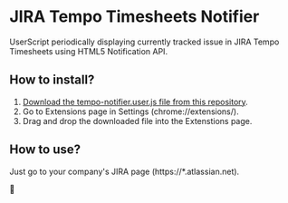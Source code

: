 # JIRA Tempo Timesheets Notifier
UserScript periodically displaying currently tracked issue in JIRA Tempo Timesheets using HTML5 Notification API.

## How to install?
1. [Download the tempo-notifier.user.js file from this repository](https://github.com/zbicin/tempo-notifier/raw/master/tempo-notifier.user.js).
2. Go to Extensions page in Settings (chrome://extensions/).
3. Drag and drop the downloaded file into the Extenstions page.

## How to use?
Just go to your company's JIRA page (https://*.atlassian.net).

🐧
